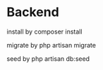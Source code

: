 # Backend

install by composer install

migrate by php artisan migrate

seed by php artisan db:seed

